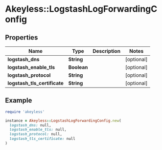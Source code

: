 # Akeyless::LogstashLogForwardingConfig

## Properties

| Name | Type | Description | Notes |
| ---- | ---- | ----------- | ----- |
| **logstash_dns** | **String** |  | [optional] |
| **logstash_enable_tls** | **Boolean** |  | [optional] |
| **logstash_protocol** | **String** |  | [optional] |
| **logstash_tls_certificate** | **String** |  | [optional] |

## Example

```ruby
require 'akeyless'

instance = Akeyless::LogstashLogForwardingConfig.new(
  logstash_dns: null,
  logstash_enable_tls: null,
  logstash_protocol: null,
  logstash_tls_certificate: null
)
```

